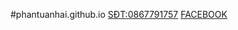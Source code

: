 #phantuanhai.github.io
<a href="tel:0867791757">SĐT:0867791757</a>
<a href="https://www.facebook.com/phantuan.hai005/">FACEBOOK</a>
